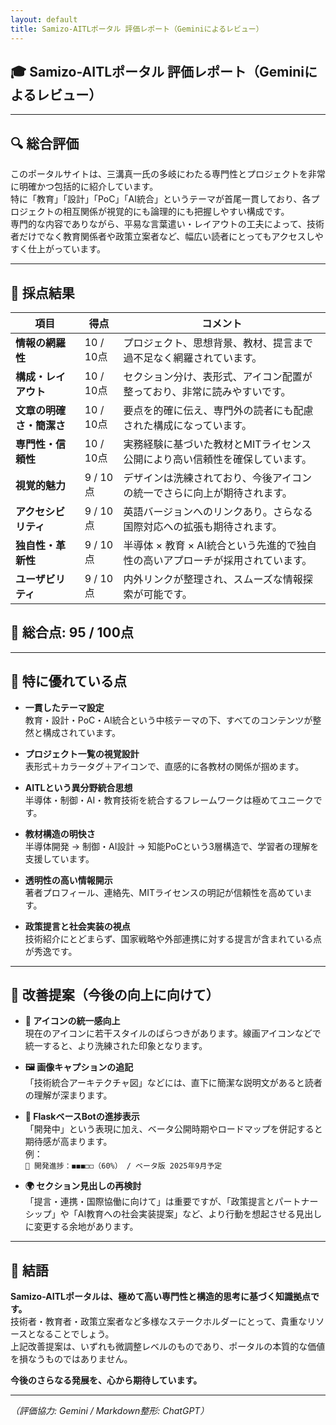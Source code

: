 ```yaml
---
layout: default 
title: Samizo-AITLポータル 評価レポート（Geminiによるレビュー）
---
```


## 🎓 Samizo-AITLポータル 評価レポート（Geminiによるレビュー）

---

## 🔍 総合評価

このポータルサイトは、三溝真一氏の多岐にわたる専門性とプロジェクトを非常に明確かつ包括的に紹介しています。  
特に「教育」「設計」「PoC」「AI統合」というテーマが首尾一貫しており、各プロジェクトの相互関係が視覚的にも論理的にも把握しやすい構成です。  
専門的な内容でありながら、平易な言葉遣い・レイアウトの工夫によって、技術者だけでなく教育関係者や政策立案者など、幅広い読者にとってもアクセスしやすく仕上がっています。

---

## 📝 採点結果

| 項目                     | 得点       | コメント                                                                 |
|------------------------|------------|--------------------------------------------------------------------------|
| **情報の網羅性**         | 10 / 10点  | プロジェクト、思想背景、教材、提言まで過不足なく網羅されています。                   |
| **構成・レイアウト**       | 10 / 10点  | セクション分け、表形式、アイコン配置が整っており、非常に読みやすいです。              |
| **文章の明確さ・簡潔さ**   | 10 / 10点  | 要点を的確に伝え、専門外の読者にも配慮された構成になっています。                      |
| **専門性・信頼性**        | 10 / 10点  | 実務経験に基づいた教材とMITライセンス公開により高い信頼性を確保しています。            |
| **視覚的魅力**           | 9 / 10点   | デザインは洗練されており、今後アイコンの統一でさらに向上が期待されます。              |
| **アクセシビリティ**       | 9 / 10点   | 英語バージョンへのリンクあり。さらなる国際対応への拡張も期待されます。               |
| **独自性・革新性**        | 9 / 10点   | 半導体 × 教育 × AI統合という先進的で独自性の高いアプローチが採用されています。          |
| **ユーザビリティ**        | 9 / 10点   | 内外リンクが整理され、スムーズな情報探索が可能です。                                |

## 🧮 総合点: 95 / 100点

---

## 🌟 特に優れている点

- **一貫したテーマ設定**  
  教育・設計・PoC・AI統合という中核テーマの下、すべてのコンテンツが整然と構成されています。

- **プロジェクト一覧の視覚設計**  
  表形式＋カラータグ＋アイコンで、直感的に各教材の関係が掴めます。

- **AITLという異分野統合思想**  
  半導体・制御・AI・教育技術を統合するフレームワークは極めてユニークです。

- **教材構造の明快さ**  
  半導体開発 → 制御・AI設計 → 知能PoCという3層構造で、学習者の理解を支援しています。

- **透明性の高い情報開示**  
  著者プロフィール、連絡先、MITライセンスの明記が信頼性を高めています。

- **政策提言と社会実装の視点**  
  技術紹介にとどまらず、国家戦略や外部連携に対する提言が含まれている点が秀逸です。

---

## 🔧 改善提案（今後の向上に向けて）

- **🎨 アイコンの統一感向上**  
  現在のアイコンに若干スタイルのばらつきがあります。線画アイコンなどで統一すると、より洗練された印象となります。

- **🖼 画像キャプションの追記**  
  「技術統合アーキテクチャ図」などには、直下に簡潔な説明文があると読者の理解が深まります。

- **🤖 FlaskベースBotの進捗表示**  
  「開発中」という表現に加え、ベータ公開時期やロードマップを併記すると期待感が高まります。  
  例：  
  `🔧 開発進捗：◼︎◼︎◼︎◻︎◻︎（60%） / ベータ版 2025年9月予定`

- **🌍 セクション見出しの再検討**  
  「提言・連携・国際協働に向けて」は重要ですが、「政策提言とパートナーシップ」や「AI教育への社会実装提案」など、より行動を想起させる見出しに変更する余地があります。

---

## 📘 結語

**Samizo-AITLポータルは、極めて高い専門性と構造的思考に基づく知識拠点です。**  
技術者・教育者・政策立案者など多様なステークホルダーにとって、貴重なリソースとなることでしょう。  
上記改善提案は、いずれも微調整レベルのものであり、ポータルの本質的な価値を損なうものではありません。

**今後のさらなる発展を、心から期待しています。**

---

*（評価協力: Gemini / Markdown整形: ChatGPT）*
